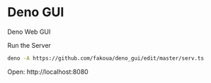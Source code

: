 # Deno GUI
Deno Web GUI

Run the Server
```bash
deno -A https://github.com/fakoua/deno_gui/edit/master/serv.ts
```
Open: http://localhost:8080
